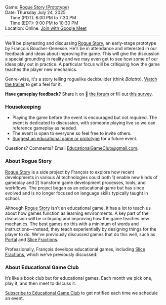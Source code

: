 <style>
  .markdown-body table {
    border: none;
  }

  .markdown-body table tbody tr {
    border: none;
  }

  .markdown-body table tbody tr:nth-child(2n) {
    background-color: rgba(0, 0, 0, 0);
  }

  .markdown-body table tbody td {
    border: none;
    padding: 0;
  }

  .markdown-body .label {
    text-align: right;
    font-weight: bold;
    color: #999;
    padding-right: 5px;
  }

  .markdown-body .label2 {
    font-weight: bold;
    color: #999;
  }
</style>

<span class="label2">Game:</span> [Rogue Story (Prototype)](./play.html)  
<span class="label2">Date:</span> Thursday July 24, 2025  
&nbsp;&nbsp;&nbsp;&nbsp;<span class="label2">Time (PDT):</span> 6:00 PM to 7:30 PM  
&nbsp;&nbsp;&nbsp;&nbsp;<span class="label2">Time (EDT):</span> 9:00 PM to 10:30 PM  
<span class="label2">Location:</span> Online. [Join with Google Meet]($$CallUrl$$)

<div style="height: 1px; background-color: #d1d9e0b3; margin-bottom: 1rem;"></div>

We'll be playtesting and discussing [Rogue Story](./play.html), an early-stage prototype by François Boucher-Genesse. He'll be in attendance and interested in our feedback and ideas about improving the game. This will give the discussion a special grounding in reality and we may even get to see how some of our ideas play out in practice. A particular focus will be critiquing how the game teaches the player new mechanics.

Genre-wise, it's a story telling roguelike deckbuilder (think *Balatro*). [Watch the trailer](./trailer.html) to get a feel for it.

**Have gameplay feedback?** Share it on 💬 [the forum](https://discourse.educationalgameclub.com/) or fill out [this survey](https://docs.google.com/forms/d/e/1FAIpQLSc8qfHBqnxP3SwaThG-PgaDxwYtdvhCe7VVv-6B4-dw-cDhtA/viewform?usp=sf_link).

### Housekeeping
- Playing the game before the event is encouraged but not required. The event is dedicated to discussion, with someone playing live so we can reference gameplay as needed.
- The event is open to everyone so feel free to invite others.
- [Suggest an educational game or prototype](https://forms.gle/Sv7Y6ixNXw9oyFSc6) for a future event.

Questions? Comments? Email [EducationalGameClub@gmail.com](mailto:EducationalGameClub@gmail.com).

### About Rogue Story
[Rogue Story](./play.html) is a side project by François to explore how recent developments in various AI technologies could both 1) enable new kinds of gameplay and 2) transform game development processes, tools, and workflows. The project began as an educational game but has since evolved and is no longer focused on language skills typically taught in school.

Although [Rogue Story](./play.html) isn't an educational game, it has a lot to teach us about how games function as learning environments. A key part of the discussion will be critiquing and improving how the game teaches new mechanics. The best games do this with a minimum of words and instructions&mdash;instead, they teach experientially by designing things for the player to do. We've previously discussed games that do this well, such as [Portal](/events/2024-12/) and [Slice Fractions](/events/2025-05/).

Professionally, François develops educational games, including [Slice Fractions](/events/2025-05/), which we've previously discussed.

### About Educational Game Club
It’s like a book club but for educational games. Each month we pick one, play it, and then meet to discuss it.

[Subscribe to Educational Game Club](https://forms.gle/zqG56ErXTdNzSTF6A) to get notified each time we schedule an event.

